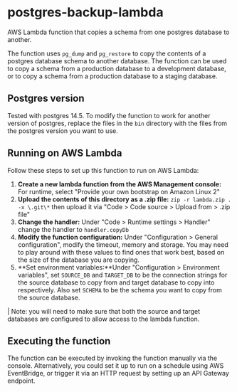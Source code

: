 # postgres-backup-lambda
AWS Lambda function that copies a schema from one postgres database to another.

The function uses `pg_dump` and `pg_restore` to copy the contents of a postgres database schema to another database. The function can be used to copy a schema from a production database to a development database, or to copy a schema from a production database to a staging database. 

## Postgres version
Tested with postgres 14.5. To modify the function to work for another version of postgres, replace the files in the `bin` directory with the files from the postgres version you want to use.

## Running on AWS Lambda
Follow these steps to set up this function to run on AWS Lambda:
1. **Create a new lambda function from the AWS Management console:** For runtime, select "Provide your own bootstrap on Amazon Linux 2"
2. **Upload the contents of this directory as a .zip file:** `zip -r lambda.zip . -x \.git\*` then upload it via "Code > Code source > Upload from > .zip file" 
3. **Change the handler:** Under "Code > Runtime settings > Handler" change the handler to `handler.copyDb`
4. **Modify the function configuration:** Under "Configuration > General configuration", modify the timeout, memory and storage. You may need to play around with these values to find ones that work best, based on the size of the database you are copying.
5. **Set environment variables:**Under "Configuration > Environment variables", set `SOURCE_DB` and `TARGET_DB` to be the connection strings for the source database to copy from and target database to copy into respectively. Also set `SCHEMA` to be the schema you want to copy from the source database.

| Note: you will need to make sure that both the source and target databases are configured to allow access to the lambda function.

## Executing the function
The function can be executed by invoking the function manually via the console. Alternatively, you could set it up to run on a schedule using AWS EventBridge, or trigger it via an HTTP request by setting up an API Gateway endpoint.
